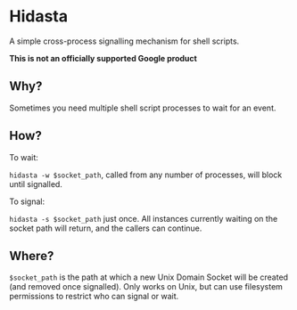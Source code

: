 # Hidasta

A simple cross-process signalling mechanism for shell scripts.

**This is not an officially supported Google product**

## Why?

Sometimes you need multiple shell script processes to wait for an event.

## How?

To wait:

`hidasta -w $socket_path`, called from any number of processes, will block until signalled.

To signal:

`hidasta -s $socket_path` just once. All instances currently waiting on the socket path will return, and the callers can continue.

## Where?

`$socket_path` is the path at which a new Unix Domain Socket will be created (and removed once signalled). Only works on Unix, but can use filesystem permissions to restrict who can signal or wait.
